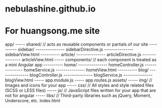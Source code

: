 # nebulashine.github.io
# For huangsong.me site


app/
----- shared/   // acts as reusable components or partials of our site
---------- sidebar/
--------------- sidebarDirective.js
--------------- sidebarView.html
---------- article/
--------------- articleDirective.js
--------------- articleView.html
----- components/   // each component is treated as a mini Angular app
---------- home/
--------------- homeController.js
--------------- homeService.js
--------------- homeView.html
---------- blog/
--------------- blogController.js
--------------- blogService.js
--------------- blogView.html
----- app.module.js
----- app.routes.js
assets/
----- img/      // Images and icons for your app
----- css/      // All styles and style related files (SCSS or LESS files)
----- js/       // JavaScript files written for your app that are not for angular
----- libs/     // Third-party libraries such as jQuery, Moment, Underscore, etc.
index.html